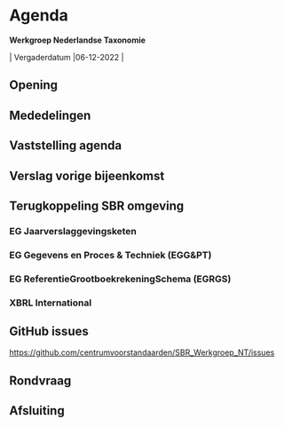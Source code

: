 # Agenda
 **Werkgroep Nederlandse Taxonomie**

| Vergaderdatum |06-12-2022 |

## Opening
## Mededelingen
## Vaststelling agenda
## Verslag vorige bijeenkomst
## Terugkoppeling SBR omgeving
### EG Jaarverslaggevingsketen
### EG Gegevens en Proces &amp; Techniek (EGG&amp;PT)
### EG ReferentieGrootboekrekeningSchema (EGRGS)
### XBRL International
## GitHub issues 
https://github.com/centrumvoorstandaarden/SBR_Werkgroep_NT/issues
## Rondvraag
## Afsluiting
